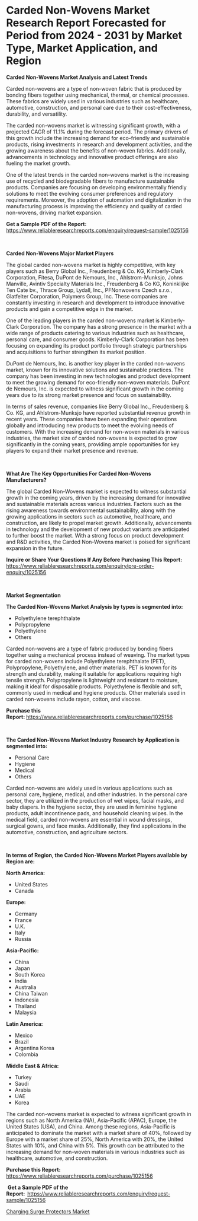 <p><h1>Carded Non-Wovens Market Research Report Forecasted for Period from 2024 -  2031 by Market Type, Market Application, and Region</h1></p><p><strong>Carded Non-Wovens Market Analysis and Latest Trends</strong></p>
<p><p>Carded non-wovens are a type of non-woven fabric that is produced by bonding fibers together using mechanical, thermal, or chemical processes. These fabrics are widely used in various industries such as healthcare, automotive, construction, and personal care due to their cost-effectiveness, durability, and versatility.</p><p>The carded non-wovens market is witnessing significant growth, with a projected CAGR of 11.1% during the forecast period. The primary drivers of this growth include the increasing demand for eco-friendly and sustainable products, rising investments in research and development activities, and the growing awareness about the benefits of non-woven fabrics. Additionally, advancements in technology and innovative product offerings are also fueling the market growth.</p><p>One of the latest trends in the carded non-wovens market is the increasing use of recycled and biodegradable fibers to manufacture sustainable products. Companies are focusing on developing environmentally friendly solutions to meet the evolving consumer preferences and regulatory requirements. Moreover, the adoption of automation and digitalization in the manufacturing process is improving the efficiency and quality of carded non-wovens, driving market expansion.</p></p>
<p><strong>Get a Sample PDF of the Report:&nbsp;</strong> <a href="https://www.reliableresearchreports.com/enquiry/request-sample/1025156">https://www.reliableresearchreports.com/enquiry/request-sample/1025156</a></p>
<p>&nbsp;</p>
<p><strong>Carded Non-Wovens Major Market Players</strong></p>
<p><p>The global carded non-wovens market is highly competitive, with key players such as Berry Global Inc., Freudenberg & Co. KG, Kimberly-Clark Corporation, Fitesa, DuPont de Nemours, Inc., Ahlstrom-Munksjo, Johns Manville, Avintiv Specialty Materials Inc., Freudenberg & Co KG, Koninklijke Ten Cate bv., Thrace Group, Lydall, Inc., PFNonwovens Czech s.r.o., Glatfelter Corporation, Polymers Group, Inc. These companies are constantly investing in research and development to introduce innovative products and gain a competitive edge in the market.</p><p>One of the leading players in the carded non-wovens market is Kimberly-Clark Corporation. The company has a strong presence in the market with a wide range of products catering to various industries such as healthcare, personal care, and consumer goods. Kimberly-Clark Corporation has been focusing on expanding its product portfolio through strategic partnerships and acquisitions to further strengthen its market position.</p><p>DuPont de Nemours, Inc. is another key player in the carded non-wovens market, known for its innovative solutions and sustainable practices. The company has been investing in new technologies and product development to meet the growing demand for eco-friendly non-woven materials. DuPont de Nemours, Inc. is expected to witness significant growth in the coming years due to its strong market presence and focus on sustainability.</p><p>In terms of sales revenue, companies like Berry Global Inc., Freudenberg & Co. KG, and Ahlstrom-Munksjo have reported substantial revenue growth in recent years. These companies have been expanding their operations globally and introducing new products to meet the evolving needs of customers. With the increasing demand for non-woven materials in various industries, the market size of carded non-wovens is expected to grow significantly in the coming years, providing ample opportunities for key players to expand their market presence and revenue.</p></p>
<p>&nbsp;</p>
<p><strong>What Are The Key Opportunities For Carded Non-Wovens Manufacturers?</strong></p>
<p><p>The global Carded Non-Wovens market is expected to witness substantial growth in the coming years, driven by the increasing demand for innovative and sustainable materials across various industries. Factors such as the rising awareness towards environmental sustainability, along with the growing applications in sectors such as automotive, healthcare, and construction, are likely to propel market growth. Additionally, advancements in technology and the development of new product variants are anticipated to further boost the market. With a strong focus on product development and R&D activities, the Carded Non-Wovens market is poised for significant expansion in the future.</p></p>
<p><strong>Inquire or Share Your Questions If Any Before Purchasing This Report:</strong> <a href="https://www.reliableresearchreports.com/enquiry/pre-order-enquiry/1025156">https://www.reliableresearchreports.com/enquiry/pre-order-enquiry/1025156</a></p>
<p>&nbsp;</p>
<p><strong>Market Segmentation</strong></p>
<p><strong>The Carded Non-Wovens Market Analysis by types is segmented into:</strong></p>
<p><ul><li>Polyethylene terephthalate</li><li>Polypropylene</li><li>Polyethylene</li><li>Others</li></ul></p>
<p><p>Carded non-wovens are a type of fabric produced by bonding fibers together using a mechanical process instead of weaving. The market types for carded non-wovens include Polyethylene terephthalate (PET), Polypropylene, Polyethylene, and other materials. PET is known for its strength and durability, making it suitable for applications requiring high tensile strength. Polypropylene is lightweight and resistant to moisture, making it ideal for disposable products. Polyethylene is flexible and soft, commonly used in medical and hygiene products. Other materials used in carded non-wovens include rayon, cotton, and viscose.</p></p>
<p><strong>Purchase this Report:&nbsp;</strong><a href="https://www.reliableresearchreports.com/purchase/1025156">https://www.reliableresearchreports.com/purchase/1025156</a></p>
<p>&nbsp;</p>
<p><strong>The Carded Non-Wovens Market Industry Research by Application is segmented into:</strong></p>
<p><ul><li>Personal Care</li><li>Hygiene</li><li>Medical</li><li>Others</li></ul></p>
<p><p>Carded non-wovens are widely used in various applications such as personal care, hygiene, medical, and other industries. In the personal care sector, they are utilized in the production of wet wipes, facial masks, and baby diapers. In the hygiene sector, they are used in feminine hygiene products, adult incontinence pads, and household cleaning wipes. In the medical field, carded non-wovens are essential in wound dressings, surgical gowns, and face masks. Additionally, they find applications in the automotive, construction, and agriculture sectors.</p></p>
<p>&nbsp;</p>
<p><strong>In terms of Region, the Carded Non-Wovens Market Players available by Region are:</strong></p>
<p>
    <p> <strong> North America: </strong>
        <ul>
            <li>United States</li>
            <li>Canada</li>
        </ul>
        </p> 
    <p> <strong> Europe: </strong>
        <ul>
            <li>Germany</li>
            <li>France</li>
            <li>U.K.</li>
            <li>Italy</li>
            <li>Russia</li>
        </ul>
        </p> 
    <p> <strong> Asia-Pacific: </strong>
        <ul>
            <li>China</li>
            <li>Japan</li>
            <li>South Korea</li>
            <li>India</li>
            <li>Australia</li>
            <li>China Taiwan</li>
            <li>Indonesia</li>
            <li>Thailand</li>
            <li>Malaysia</li>
        </ul>
        </p> 
    <p> <strong> Latin America: </strong>
        <ul>
            <li>Mexico</li>
            <li>Brazil</li>
            <li>Argentina Korea</li>
            <li>Colombia</li>
        </ul>
        </p> 
    <p> <strong> Middle East & Africa: </strong>
        <ul>
            <li>Turkey</li>
            <li>Saudi</li>
            <li>Arabia</li>
            <li>UAE</li>
            <li>Korea</li>
        </ul>
    </p>
    </p>
<p><p>The carded non-wovens market is expected to witness significant growth in regions such as North America (NA), Asia-Pacific (APAC), Europe, the United States (USA), and China. Among these regions, Asia-Pacific is anticipated to dominate the market with a market share of 40%, followed by Europe with a market share of 25%, North America with 20%, the United States with 10%, and China with 5%. This growth can be attributed to the increasing demand for non-woven materials in various industries such as healthcare, automotive, and construction.</p></p>
<p><strong>Purchase this Report: </strong><a href="https://www.reliableresearchreports.com/purchase/1025156">https://www.reliableresearchreports.com/purchase/1025156</a></p>
<p>&nbsp;<strong>Get a Sample PDF of the Report:&nbsp;&nbsp;</strong><a href="https://www.reliableresearchreports.com/enquiry/request-sample/1025156">https://www.reliableresearchreports.com/enquiry/request-sample/1025156</a></p>
<p><strong></strong></p>
<p><p><a href="https://forested-sushi-9b0.notion.site/Charging-Surge-Protectors-Market-A-Comprehensive-Report-of-its-Market-Share-Growth-Trends-2024--a6b474d6a5c64d2ca881ed9a50dcf13b">Charging Surge Protectors Market</a></p></p>